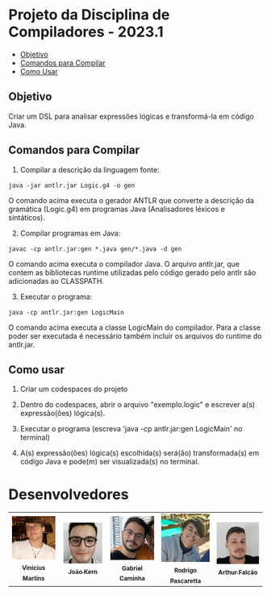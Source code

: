 # Projeto da Disciplina de Compiladores - 2023.1

- [Objetivo](#objetivo)
- [Comandos para Compilar](#comandos-para-compilar)
- [Como Usar](#como-usar)

## Objetivo
Criar um DSL para analisar expressões lógicas e transformá-la em código Java.

## Comandos para Compilar
1. Compilar a descrição da linguagem fonte:

```
java -jar antlr.jar Logic.g4 -o gen
```
O comando acima executa o gerador ANTLR que converte a descrição da gramática (Logic.g4) em
programas Java (Analisadores léxicos e sintáticos).


2. Compilar programas em Java:


```
javac -cp antlr.jar:gen *.java gen/*.java -d gen
```
O comando acima executa o compilador Java. O arquivo antlr.jar, que contem as bibliotecas
runtime utilizadas pelo código gerado pelo antlr são adicionadas ao CLASSPATH.


3. Executar o programa:

```
java -cp antlr.jar:gen LogicMain
```

O comando acima executa a classe LogicMain do compilador. Para a classe poder ser executada é necessário também incluir os arquivos do runtime do antlr.jar.

## Como usar
1. Criar um codespaces do projeto

2. Dentro do codespaces, abrir o arquivo "exemplo.logic" e escrever a(s) expressão(ões) lógica(s).

3. Executar o programa (escreva 'java -cp antlr.jar:gen LogicMain' no terminal)

4. A(s) expressão(ões) lógica(s) escolhida(s) será(ão) transformada(s) em código Java e pode(m) ser visualizada(s) no terminal.

# Desenvolvedores
<table>
  <tr>
    <td align="center">
      <a href="https://github.com/Vinizik">
        <img src="colaboradores/vinicius-martins.jpg" width="100px;"/><br>
        <sub>
          <b>Vinícius Martins</b>
        </sub>
      </a>
    </td>
    <td align="center">
      <a href="https://github.com/JoaoKern">
        <img src="colaboradores/joao-kern.jpg" width="100px;"/><br>
        <sub>
          <b>João Kern</b>
        </sub>
      </a>
    </td>
    <td align="center">
      <a href="https://github.com/GabrielCaminha">
        <img src="colaboradores/gabriel-caminha.jpg" width="100px;"/><br>
        <sub>
          <b>Gabriel Caminha</b>
        </sub>
      </a>
    </td>
    <td align="center">
      <a href="https://github.com/rodrigopascaretta">
        <img src="colaboradores/rodrigo-pascaretta.jpg" width="100px;"/><br>
        <sub>
          <b>Rodrigo Pascaretta</b>
        </sub>
      </a>
    </td>
    <td align="center">
      <a href="https://github.com/arthurbf2">
        <img src="colaboradores/arthur-falcao.jpg" width="100px;"/><br>
        <sub>
          <b>Arthur Falcão</b>
        </sub>
      </a>
    </td>
  </tr>
</table>
